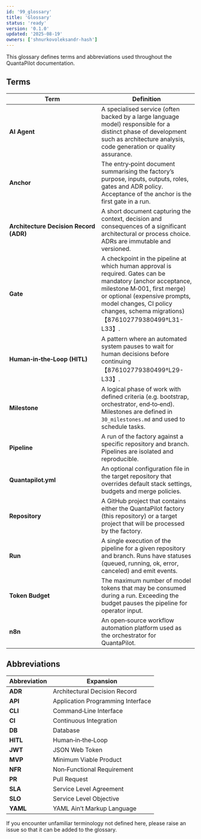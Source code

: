 ```yaml
---
id: '99_glossary'
title: 'Glossary'
status: 'ready'
version: '0.1.0'
updated: '2025-08-19'
owners: ['shnurkovoleksandr-hash']
---
```


This glossary defines terms and abbreviations used throughout the QuantaPilot documentation.

## Terms

| Term                                   | Definition                                                                                                                                                                                                                                                  |
| -------------------------------------- | ----------------------------------------------------------------------------------------------------------------------------------------------------------------------------------------------------------------------------------------------------------- |
| **AI Agent**                           | A specialised service (often backed by a large language model) responsible for a distinct phase of development such as architecture analysis, code generation or quality assurance.                                                                         |
| **Anchor**                             | The entry‑point document summarising the factory’s purpose, inputs, outputs, roles, gates and ADR policy. Acceptance of the anchor is the first gate in a run.                                                                                              |
| **Architecture Decision Record (ADR)** | A short document capturing the context, decision and consequences of a significant architectural or process choice. ADRs are immutable and versioned.                                                                                                       |
| **Gate**                               | A checkpoint in the pipeline at which human approval is required. Gates can be mandatory (anchor acceptance, milestone M‑001, first merge) or optional (expensive prompts, model changes, CI policy changes, schema migrations)【876102779380499†L31-L33】. |
| **Human‑in‑the‑Loop (HITL)**           | A pattern where an automated system pauses to wait for human decisions before continuing【876102779380499†L29-L33】.                                                                                                                                        |
| **Milestone**                          | A logical phase of work with defined criteria (e.g. bootstrap, orchestrator, end‑to‑end). Milestones are defined in `30_milestones.md` and used to schedule tasks.                                                                                          |
| **Pipeline**                           | A run of the factory against a specific repository and branch. Pipelines are isolated and reproducible.                                                                                                                                                     |
| **Quantapilot.yml**                    | An optional configuration file in the target repository that overrides default stack settings, budgets and merge policies.                                                                                                                                  |
| **Repository**                         | A GitHub project that contains either the QuantaPilot factory (this repository) or a target project that will be processed by the factory.                                                                                                                  |
| **Run**                                | A single execution of the pipeline for a given repository and branch. Runs have statuses (queued, running, ok, error, canceled) and emit events.                                                                                                            |
| **Token Budget**                       | The maximum number of model tokens that may be consumed during a run. Exceeding the budget pauses the pipeline for operator input.                                                                                                                          |
| **n8n**                                | An open‑source workflow automation platform used as the orchestrator for QuantaPilot.                                                                                                                                                                       |

## Abbreviations

| Abbreviation | Expansion                         |
| ------------ | --------------------------------- |
| **ADR**      | Architectural Decision Record     |
| **API**      | Application Programming Interface |
| **CLI**      | Command‑Line Interface            |
| **CI**       | Continuous Integration            |
| **DB**       | Database                          |
| **HITL**     | Human‑in‑the‑Loop                 |
| **JWT**      | JSON Web Token                    |
| **MVP**      | Minimum Viable Product            |
| **NFR**      | Non‑Functional Requirement        |
| **PR**       | Pull Request                      |
| **SLA**      | Service Level Agreement           |
| **SLO**      | Service Level Objective           |
| **YAML**     | YAML Ain’t Markup Language        |

If you encounter unfamiliar terminology not defined here, please raise an issue so that it can be added to the glossary.
